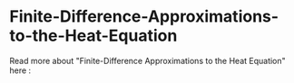 # Finite-Difference-Approximations-to-the-Heat-Equation
Read more about "Finite-Difference Approximations to the Heat Equation" here :
